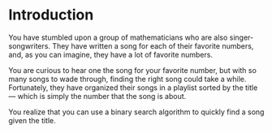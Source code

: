 # Introduction

You have stumbled upon a group of mathematicians who are also singer-songwriters.
They have written a song for each of their favorite numbers, and, as you can imagine, they have a lot of favorite numbers.

You are curious to hear one the song for your favorite number, but with so many songs to wade through, finding the right song could take a while.
Fortunately, they have organized their songs in a playlist sorted by the title — which is simply the number that the song is about.

You realize that you can use a binary search algorithm to quickly find a song given the title.
